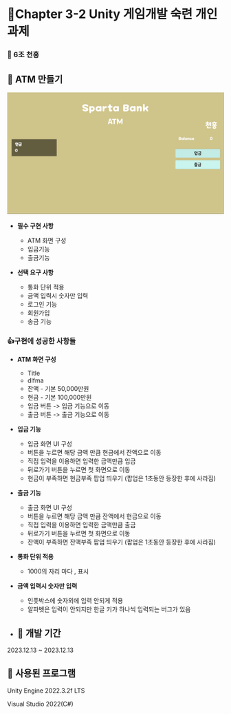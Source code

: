 # 📖Chapter 3-2 Unity 게임개발 숙련 개인과제
### 👨 6조 천홍


## 📌 ATM 만들기
![ATM](https://github.com/hhhhhongg/HongATM/blob/main/Images/%ED%99%94%EB%A9%B4%20%EC%BA%A1%EC%B2%98%202023-12-13%20175116.png)
- **필수 구현 사항**
  - ATM 화면 구성
  - 입금기능
  - 출금기능
 
- **선택 요구 사항**
  - 통화 단위 적용
  - 금액 입력시 숫자만 입력
  - 로그인 기능
  - 회원가입
  - 송금 기능
 
### 👍구현에 성공한 사항들

- **ATM 화면 구성**

  - Title
  - dlfma
  - 잔액 - 기본 50,000만원
  - 현금 - 기본 100,000만원
  - 입금 버튼 -> 입금 기능으로 이동
  - 출금 버튼 -> 출금 기능으로 이동
- **입금 기능**
  - 입금 화면 UI 구성
  - 버튼을 누르면 해당 금액 만큼 현금에서 잔액으로 이동
  - 직접 입력을 이용하면 입력한 금액만큼 입금
  - 뒤로가기 버튼을 누르면 첫 화면으로 이동
  - 현금이 부족하면 현금부족 팝업 띄우기 (팝업은 1초동안 등장한 후에 사라짐)
- **출금 기능**
  - 출금 화면 UI 구성
  - 버튼을 누르면 해당 금액 만큼 잔액에서 현금으로 이동
  - 직접 입력을 이용하면 입력한 금액만큼 출금
  - 뒤로가기 버튼을 누르면 첫 화면으로 이동
  - 잔액이 부족하면 잔액부족 팝업 띄우기 (팝업은 1초동안 등장한 후에 사라짐)
- **통화 단위 적용**
  - 1000의 자리 마다 , 표시
- **금액 입력시 숫자만 입력**
  - 인풋박스에 숫자외에 입력 안되게 적용
  - 알파벳은 입력이 안되지만 한글 키가 하나씩 입력되는 버그가 있음
 
- ## 📅 개발 기간
2023.12.13 ~ 2023.12.13

## 💾 사용된 프로그램
Unity Engine 2022.3.2f LTS

Visual Studio 2022(C#)
